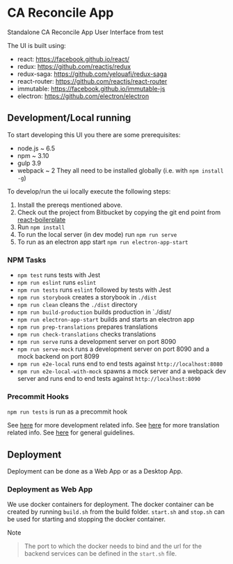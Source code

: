 # CA Reconcile App #

Standalone CA Reconcile App User Interface from test

The UI is built using:

 * react: https://facebook.github.io/react/
 * redux: https://github.com/reactjs/redux
 * redux-saga: https://github.com/yelouafi/redux-saga
 * react-router: https://github.com/reactjs/react-router
 * immutable: https://facebook.github.io/immutable-js
 * electron: https://github.com/electron/electron


## Development/Local running

To start developing this UI you there are some prerequisites:

* node.js ~ 6.5
* npm ~ 3.10
* gulp 3.9
* webpack ~ 2
They all need to be installed globally (i.e. with `npm install -g`)

To develop/run the ui locally execute the following steps:

1. Install the prereqs mentioned above.
2. Check out the project from Bitbucket by copying the git end point from [react-boilerplate](https://bitbucket.org/react-boilerplate)
3. Run `npm install`
4. To run the local server (in dev mode) run `npm run serve`
5. To run as an electron app start `npm run electron-app-start`

### NPM Tasks

- `npm test` runs tests with Jest
- `npm run eslint` runs `eslint`
- `npm run tests` runs `eslint` followed by tests with Jest
- `npm run storybook` creates a storybook in `./dist`
- `npm run clean` cleans the `./dist` directory
- `npm run build-production` builds production in `./dist/
- `npm run electron-app-start` builds and starts an electron app
- `npm run prep-translations` prepares translations
- `npm run check-translations` checks translations
- `npm run serve` runs a development server on port 8090
- `npm run serve-mock` runs a development server on port 8090 and a mock backend on port 8099
- `npm run e2e-local` runs end to end tests against `http://localhost:8080`
- `npm run e2e-local-with-mock` spawns a mock server and a webpack dev server and runs end to end tests against `http://localhost:8090`

### Precommit Hooks

`npm run tests` is run as a precommit hook

See [here](docs/DEVELOPMENT.md) for more development related info.
See [here](docs/TRANSLATION.md) for more translation related info.
See [here](docs/GUIDELINES.md) for general guidelines.

## Deployment

Deployment can be done as a Web App or as a Desktop App.

### Deployment as Web App

We use docker containers for deployment. The docker container can be created by running `build.sh` from the build folder. `start.sh` and `stop.sh` can be used for starting and stopping the docker container.

Note

> The port to which the docker needs to bind and the url for the backend services can be defined in the `start.sh` file.
